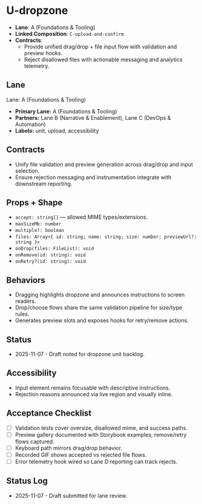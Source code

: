 # U-dropzone

- **Lane**: A (Foundations & Tooling)
- **Linked Composition**: `C-upload-and-confirm`
- **Contracts**:
  - Provide unified drag/drop + file input flow with validation and preview hooks.
  - Reject disallowed files with actionable messaging and analytics telemetry.

## Lane

Lane: A (Foundations & Tooling)

- **Primary Lane:** A (Foundations & Tooling)
- **Partners:** Lane B (Narrative & Enablement), Lane C (DevOps & Automation)
- **Labels:** unit, upload, accessibility

## Contracts

- Unify file validation and preview generation across drag/drop and input selection.
- Ensure rejection messaging and instrumentation integrate with downstream reporting.

## Props + Shape

- `accept: string[]` — allowed MIME types/extensions.
- `maxSizeMb: number`
- `multiple?: boolean`
- `files: Array<{ id: string; name: string; size: number; previewUrl?: string }>`
- `onDrop(files: FileList): void`
- `onRemove(id: string): void`
- `onRetry?(id: string): void`

## Behaviors

- Dragging highlights dropzone and announces instructions to screen readers.
- Drop/choose flows share the same validation pipeline for size/type rules.
- Generates preview slots and exposes hooks for retry/remove actions.

## Status

- 2025-11-07 - Draft noted for dropzone unit backlog.

## Accessibility

- Input element remains focusable with descriptive instructions.
- Rejection reasons announced via live region and visually inline.

## Acceptance Checklist

- [ ] Validation tests cover oversize, disallowed mime, and success paths.
- [ ] Preview gallery documented with Storybook examples; remove/retry flows captured.
- [ ] Keyboard path mirrors drag/drop behavior.
- [ ] Recorded GIF shows accepted vs rejected file flows.
- [ ] Error telemetry hook wired so Lane D reporting can track rejects.

## Status Log

- 2025-11-07 - Draft submitted for lane review.
